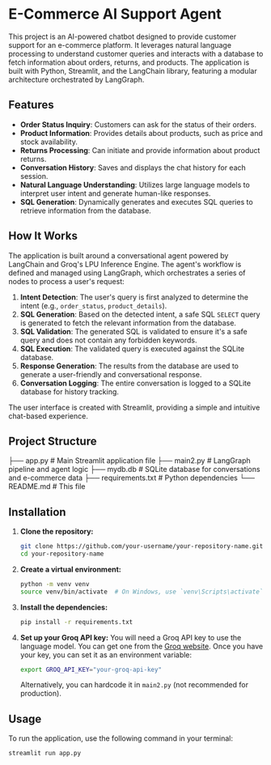 # E-Commerce AI Support Agent

This project is an AI-powered chatbot designed to provide customer support for an e-commerce platform. It leverages natural language processing to understand customer queries and interacts with a database to fetch information about orders, returns, and products. The application is built with Python, Streamlit, and the LangChain library, featuring a modular architecture orchestrated by LangGraph.

## Features

*   **Order Status Inquiry**: Customers can ask for the status of their orders.
*   **Product Information**: Provides details about products, such as price and stock availability.
*   **Returns Processing**: Can initiate and provide information about product returns.
*   **Conversation History**: Saves and displays the chat history for each session.
*   **Natural Language Understanding**: Utilizes large language models to interpret user intent and generate human-like responses.
*   **SQL Generation**: Dynamically generates and executes SQL queries to retrieve information from the database.

## How It Works

The application is built around a conversational agent powered by LangChain and Groq's LPU Inference Engine. The agent's workflow is defined and managed using LangGraph, which orchestrates a series of nodes to process a user's request:

1.  **Intent Detection**: The user's query is first analyzed to determine the intent (e.g., `order_status`, `product_details`).
2.  **SQL Generation**: Based on the detected intent, a safe SQL `SELECT` query is generated to fetch the relevant information from the database.
3.  **SQL Validation**: The generated SQL is validated to ensure it's a safe query and does not contain any forbidden keywords.
4.  **SQL Execution**: The validated query is executed against the SQLite database.
5.  **Response Generation**: The results from the database are used to generate a user-friendly and conversational response.
6.  **Conversation Logging**: The entire conversation is logged to a SQLite database for history tracking.

The user interface is created with Streamlit, providing a simple and intuitive chat-based experience.

## Project Structure

├── app.py # Main Streamlit application file
├── main2.py # LangGraph pipeline and agent logic
├── mydb.db # SQLite database for conversations and e-commerce data
├── requirements.txt # Python dependencies
└── README.md # This file

## Installation

1.  **Clone the repository:**
    ```bash
    git clone https://github.com/your-username/your-repository-name.git
    cd your-repository-name
    ```

2.  **Create a virtual environment:**
    ```bash
    python -m venv venv
    source venv/bin/activate  # On Windows, use `venv\Scripts\activate`
    ```

3.  **Install the dependencies:**
    ```bash
    pip install -r requirements.txt
    ```

4.  **Set up your Groq API key:**
    You will need a Groq API key to use the language model. You can get one from the [Groq website](https://console.groq.com/keys). Once you have your key, you can set it as an environment variable:
    ```bash
    export GROQ_API_KEY="your-groq-api-key"
    ```
    Alternatively, you can hardcode it in `main2.py` (not recommended for production).

## Usage

To run the application, use the following command in your terminal:

```bash
streamlit run app.py